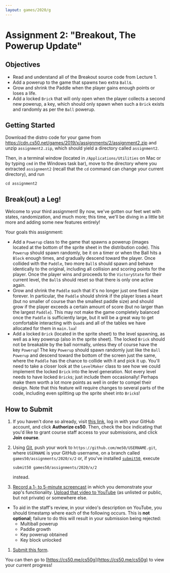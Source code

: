 ```yaml
---
layout: games/2020/g
---
```


# Assignment 2: "Breakout, The Powerup Update"

## Objectives

* Read and understand all of the Breakout source code from Lecture 1.
* Add a powerup to the game that spawns two extra `Ball`s.
* Grow and shrink the Paddle when the player gains enough points or loses a life.
* Add a locked `Brick` that will only open when the player collects a second new powerup, a key, which should only spawn when such a `Brick` exists and randomly as per the `Ball` powerup.

## Getting Started

Download the distro code for your  game from <https://cdn.cs50.net/games/2019/x/assignments/2/assignment2.zip> and unzip `assignment2.zip`, which should yield a directory called `assignment2`.

Then, in a terminal window (located in `/Applications/Utilities` on Mac or by typing
`cmd` in the Windows task bar), move to the directory where you extracted `assignment2`
(recall that the `cd` command can change your current directory), and run

```
cd assignment2
```

## Break(out) a Leg!

Welcome to your third assignment! By now, we've gotten our feet wet with states, randomization, and much more; this time, we'll be diving in a little bit more and adding some new features entirely!

Your goals this assignment:

* Add a `Powerup` class to the game that spawns a powerup (images located at the bottom of the sprite sheet in the distribution code). This `Powerup` should spawn randomly, be it on a timer or when the Ball hits a `Block` enough times, and gradually descend toward the player. Once collided with the `Paddle`, two more `Ball`s should spawn and behave identically to the original, including all collision and scoring points for the player. Once the player wins and proceeds to the `VictoryState` for their current level, the `Ball`s should reset so that there is only one active again.
* Grow and shrink the `Paddle` such that it's no longer just one fixed size forever. In particular, the `Paddle` should shrink if the player loses a heart (but no smaller of course than the smallest paddle size) and should grow if the player exceeds a certain amount of score (but no larger than the largest `Paddle`). This may not make the game completely balanced once the `Paddle` is sufficiently large, but it will be a great way to get comfortable interacting with `Quad`s and all of the tables we have allocated for them in `main.lua`!
* Add a locked `Brick` (located in the sprite sheet) to the level spawning, as well as a key powerup (also in the sprite sheet). The locked `Brick` should not be breakable by the ball normally, unless they of course have the key `Powerup`! The key `Powerup` should spawn randomly just like the `Ball` `Powerup` and descend toward the bottom of the screen just the same, where the `Paddle` has the chance to collide with it and pick it up. You'll need to take a closer look at the `LevelMaker` class to see how we could implement the locked `Brick` into the level generation. Not every level needs to have locked `Brick`s; just include them occasionally! Perhaps make them worth a lot more points as well in order to compel their design. Note that this feature will require changes to several parts of the code, including even splitting up the sprite sheet into `Brick`s!

## How to Submit

1. If you haven't done so already, visit [this link](https://submit.cs50.io/invites/46e6f2ea29954ce9bb1bdc478a440055), log in with your GitHub account, and click **Authorize cs50**. Then, check the box indicating that you'd like to grant course staff access to your submissions, and click **Join course**.
1. Using [Git](https://git-scm.com/downloads), push your work to `https://github.com/me50/USERNAME.git`, where `USERNAME` is your GitHub username, on a branch called `games50/assignments/2020/x/2` or, if you've installed [`submit50`](https://cs50.readthedocs.io/submit50/), execute

   ```
   submit50 games50/assignments/2020/x/2
   ```

   instead.
1. [Record a 1- to 5-minute screencast](https://www.howtogeek.com/205742/how-to-record-your-windows-mac-linux-android-or-ios-screen/) in which you demonstrate your app's functionality. [Upload that video to YouTube](https://www.youtube.com/upload) (as unlisted or public, but not private) or somewhere else.
  * To aid in the staff's review, in your video's description on YouTube, you should timestamp where each of the following occurs. This is **not optional**; failure to do this will result in your submission being rejected:
    * Multiball powerup
    * Paddle growth
    * Key powerup obtained
    * Key block unlocked
1. [Submit this form](https://forms.cs50.io/2a811004-77b3-48a4-8fbe-8af8c29c3ae8).

You can then go to [https://cs50.me/cs50g](https://cs50.me/cs50g) to view your current progress!
